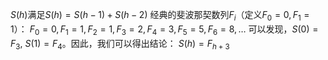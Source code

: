 $S(h)$满足$S(h) = S(h-1) + S(h-2)$
经典的斐波那契数列$F_i$（定义$F_0=0, F_1=1$）：
    $F_0=0, F_1=1, F_2=1, F_3=2, F_4=3, F_5=5, F_6=8, \dots$
    可以发现，$S(0) = F_3$, $S(1) = F_4$。因此，我们可以得出结论：
    $S(h) = F_{h+3}$